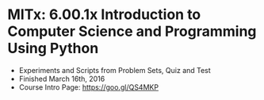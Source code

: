 # MITx: 6.00.1x Introduction to Computer Science and Programming Using Python
* Experiments and Scripts from Problem Sets, Quiz and Test
* Finished March 16th, 2016
* Course Intro Page: https://goo.gl/QS4MKP
